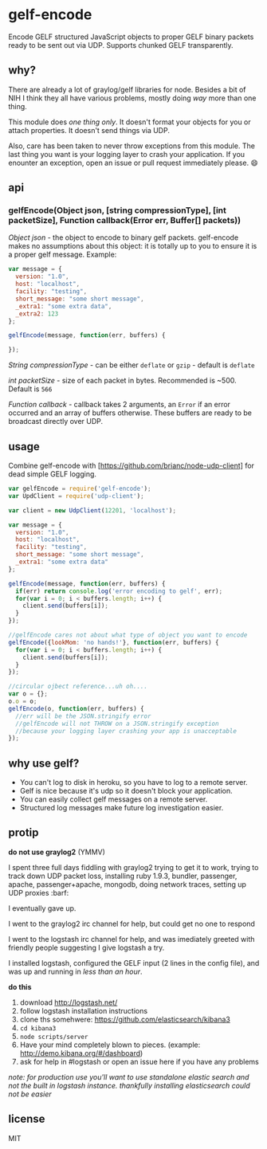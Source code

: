 gelf-encode
================

Encode GELF structured JavaScript objects to proper GELF binary packets ready to be sent out via UDP.  Supports chunked GELF transparently.


## why?

There are already a lot of graylog/gelf libraries for node.  Besides a bit of NIH I think they all have various problems, mostly doing _way_ more than one thing.

This module does _one thing only_.  It doesn't format your objects for you or attach properties.  It doesn't send things via UDP.

Also, care has been taken to never throw exceptions from this module.  The last thing you want is your logging layer to crash your application.  If you enounter an exception, open an issue or pull request immediately please. :smile:

## api

### gelfEncode(Object json, [string compressionType], [int packetSize], Function callback(Error err, Buffer[] packets))

_Object json_ - the object to encode to binary gelf packets. gelf-encode makes no assumptions about this object: it is totally up to you to ensure it is 
a proper gelf message.  Example:

```js
var message = {
  version: "1.0",
  host: "localhost",
  facility: "testing",
  short_message: "some short message",
  _extra1: "some extra data",
  _extra2: 123
};

gelfEncode(message, function(err, buffers) {

});
```

_String compressionType_ - can be either `deflate` or `gzip` - default is `deflate`

_int packetSize_ - size of each packet in bytes.  Recommended is ~500.  Default is `566`

_Function callback_ - callback takes 2 arguments, an `Error` if an error occurred and an array of buffers otherwise.  These buffers are ready to be broadcast directly over UDP.

## usage

Combine gelf-encode with [https://github.com/brianc/node-udp-client] for dead simple GELF logging.

```js
var gelfEncode = require('gelf-encode');
var UpdClient = require('udp-client');

var client = new UdpClient(12201, 'localhost');

var message = {
  version: "1.0",
  host: "localhost",
  facility: "testing",
  short_message: "some short message",
  _extra1: "some extra data"
};

gelfEncode(message, function(err, buffers) {
  if(err) return console.log('error encoding to gelf', err);
  for(var i = 0; i < buffers.length; i++) {
    client.send(buffers[i]);
  }
});

//gelfEncode cares not about what type of object you want to encode
gelfEncode({lookMom: 'no hands!'}, function(err, buffers) {
  for(var i = 0; i < buffers.length; i++) {
    client.send(buffers[i]);
  }
});

//circular ojbect reference...uh oh....
var o = {};
o.o = o;
gelfEncode(o, function(err, buffers) {
  //err will be the JSON.stringify error
  //gelfEncode will not THROW on a JSON.stringify exception
  //because your logging layer crashing your app is unacceptable
});
```

## why use gelf?

- You can't log to disk in heroku, so you have to log to a remote server.
- Gelf is nice because it's udp so it doesn't block your application.  
- You can easily collect gelf messages on a remote server.
- Structured log messages make future log investigation easier.

## protip

__do not use graylog2__ (YMMV)

I spent three full days fiddling with graylog2 trying to get it to work, trying to track down UDP packet loss, installing ruby 1.9.3, bundler, passenger, apache, passenger+apache, mongodb, doing network traces, setting up UDP proxies :barf:

I eventually gave up.

I went to the graylog2 irc channel for help, but could get no one to respond

I went to the logstash irc channel for help, and was imediately greeted with friendly people suggesting I give logstash a try.

I installed logstash, configured the GELF input (2 lines in the config file), and was up and running in _less than an hour_.

__do this__

1. download http://logstash.net/
2. follow logstash installation instructions
3. clone ths somehwere: https://github.com/elasticsearch/kibana3
4. `cd kibana3`
5. `node scripts/server`
6. Have your mind completely blown to pieces. (example: http://demo.kibana.org/#/dashboard)
7. ask for help in #logstash or open an issue here if you have any problems

_note: for production use you'll want to use standalone elastic search and not the built in logstash instance. thankfully installing elasticsearch could not be easier_

## license

MIT
